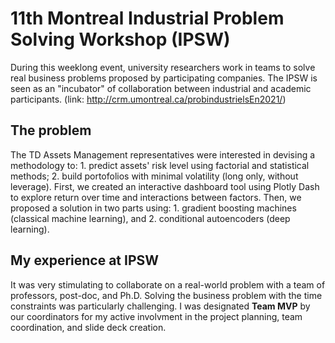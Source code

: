 # 11th Montreal Industrial Problem Solving Workshop (IPSW)
During this weeklong event, university researchers work in teams to solve real business problems proposed by participating companies. The IPSW is seen as an "incubator" of collaboration between industrial and academic participants.
(link: http://crm.umontreal.ca/probindustrielsEn2021/)

## The problem
The TD Assets Management representatives were interested in devising a methodology to: 1. predict assets' risk level using factorial and statistical methods; 2. build portofolios with minimal volatility (long only, without leverage). First, we created an interactive dashboard tool using Plotly Dash to explore return over time and interactions between factors. Then, we proposed a solution in two parts using: 1. gradient boosting machines (classical machine learning), and 2. conditional autoencoders (deep learning).

## My experience at IPSW
It was very stimulating to collaborate on a real-world problem with a team of professors, post-doc, and Ph.D. Solving the business problem with the time constraints was particularly challenging. I was designated **Team MVP** by our coordinators for my active involvment in the project planning, team coordination, and slide deck creation.

